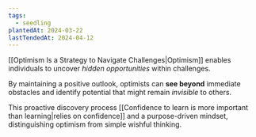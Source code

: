 ```yaml
---
tags:
  - seedling
plantedAt: 2024-03-22
lastTendedAt: 2024-04-12
---
```

[[Optimism Is a Strategy to Navigate Challenges|Optimism]] enables individuals to uncover *hidden opportunities* within challenges.

By maintaining a positive outlook, optimists can **see beyond** immediate obstacles and identify potential that might remain *invisible* to others.

This proactive discovery process [[Confidence to learn is more important than learning|relies on confidence]] and a purpose-driven mindset, distinguishing optimism from simple wishful thinking.
